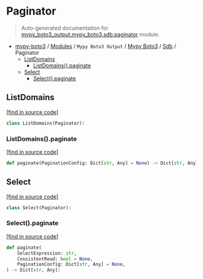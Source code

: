 # Paginator

> Auto-generated documentation for [mypy_boto3_output.mypy_boto3.sdb.paginator](https://github.com/vemel/mypy_boto3/blob/master/mypy_boto3_output/mypy_boto3/sdb/paginator.py) module.

- [mypy-boto3](../../../README.md#mypy_boto3) / [Modules](../../../MODULES.md#mypy-boto3-modules) / `Mypy Boto3 Output` / [Mypy Boto3](../index.md#mypy-boto3) / [Sdb](index.md#sdb) / Paginator
    - [ListDomains](#listdomains)
        - [ListDomains().paginate](#listdomainspaginate)
    - [Select](#select)
        - [Select().paginate](#selectpaginate)

## ListDomains

[[find in source code]](https://github.com/vemel/mypy_boto3/blob/master/mypy_boto3_output/mypy_boto3/sdb/paginator.py#L9)

```python
class ListDomains(Paginator):
```

### ListDomains().paginate

[[find in source code]](https://github.com/vemel/mypy_boto3/blob/master/mypy_boto3_output/mypy_boto3/sdb/paginator.py#L12)

```python
def paginate(PaginationConfig: Dict[str, Any] = None) -> Dict[str, Any]:
```

## Select

[[find in source code]](https://github.com/vemel/mypy_boto3/blob/master/mypy_boto3_output/mypy_boto3/sdb/paginator.py#L16)

```python
class Select(Paginator):
```

### Select().paginate

[[find in source code]](https://github.com/vemel/mypy_boto3/blob/master/mypy_boto3_output/mypy_boto3/sdb/paginator.py#L19)

```python
def paginate(
    SelectExpression: str,
    ConsistentRead: bool = None,
    PaginationConfig: Dict[str, Any] = None,
) -> Dict[str, Any]:
```
